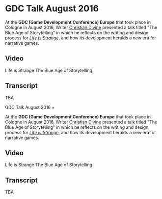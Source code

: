 #  GDC Talk August 2016 

At the **GDC (Game Development Conference) Europe** that took place in Cologne in August 2016, Writer [Christian Divine](christian_divine.md) presented a talk titled "The Blue Age of Storytelling" in which he reflects on the writing and design process for *[Life is Strange](life_is_strange.md)*, and how its development heralds a new era for narrative games.

##  Video 

Life is Strange The Blue Age of Storytelling 

##  Transcript 
TBA

 GDC Talk August 2016 =

At the **GDC (Game Development Conference) Europe** that took place in Cologne in August 2016, Writer [Christian Divine](christian_divine.md) presented a talk titled "The Blue Age of Storytelling" in which he reflects on the writing and design process for *[Life is Strange](life_is_strange.md)*, and how its development heralds a new era for narrative games.

##  Video 

Life is Strange The Blue Age of Storytelling 

##  Transcript 
TBA

